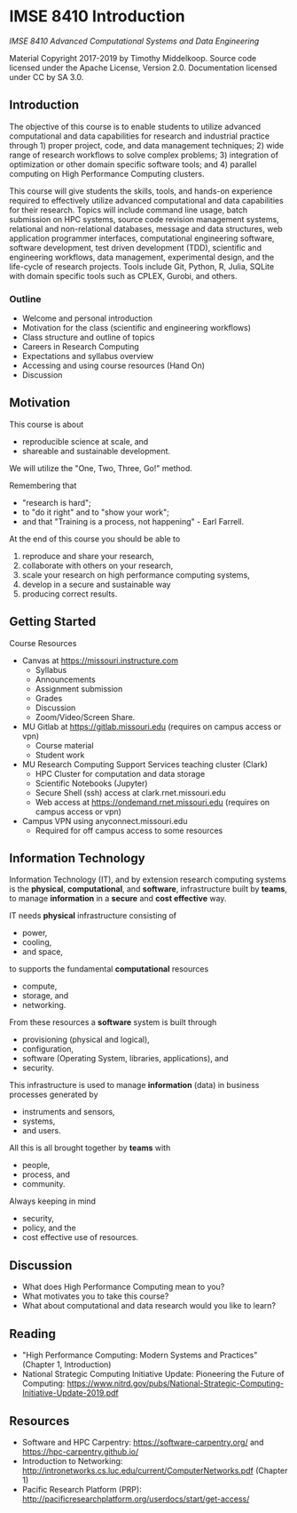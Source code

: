 # IMSE 8410 Introduction

*IMSE 8410 Advanced Computational Systems and Data Engineering*

Material Copyright 2017-2019 by Timothy Middelkoop. Source code
licensed under the Apache License, Version 2.0. Documentation licensed
under CC by SA 3.0.


## Introduction

The objective of this course is to enable students to utilize advanced
computational and data capabilities for research and industrial
practice through 1) proper project, code, and data management
techniques; 2) wide range of research workflows to solve complex
problems; 3) integration of optimization or other domain specific
software tools; and 4) parallel computing on High Performance
Computing clusters.

This course will give students the skills, tools, and hands-on
experience required to effectively utilize advanced computational and
data capabilities for their research.  Topics will include command
line usage, batch submission on HPC systems, source code revision
management systems, relational and non-relational databases, message
and data structures, web application programmer interfaces,
computational engineering software, software development, test driven
development (TDD), scientific and engineering workflows, data
management, experimental design, and the life-cycle of research
projects.  Tools include Git, Python, R, Julia, SQLite with domain
specific tools such as CPLEX, Gurobi, and others.


### Outline 
 * Welcome and personal introduction
 * Motivation for the class (scientific and engineering workflows)
 * Class structure and outline of topics
 * Careers in Research Computing
 * Expectations and syllabus overview
 * Accessing and using course resources (Hand On)
 * Discussion


## Motivation

This course is about
 * reproducible science at scale, and 
 * shareable and sustainable development.

We will utilize the "One, Two, Three, Go!" method.

Remembering that
 * "research is hard";
 * to "do it right" and to "show your work";
 * and that "Training is a process, not happening" - Earl Farrell.

At the end of this course you should be able to
 1. reproduce and share your research,
 2. collaborate with others on your research,
 3. scale your research on high performance computing systems, 
 4. develop in a secure and sustainable way 
 5. producing correct results.


## Getting Started

Course Resources
 * Canvas at https://missouri.instructure.com
   * Syllabus
   * Announcements
   * Assignment submission
   * Grades
   * Discussion
   * Zoom/Video/Screen Share.
 * MU Gitlab at https://gitlab.missouri.edu (requires on campus access or vpn)
   * Course material
   * Student work
 * MU Research Computing Support Services teaching cluster (Clark)
   * HPC Cluster for computation and data storage
   * Scientific Notebooks (Jupyter)
   * Secure Shell (ssh) access at clark.rnet.missouri.edu
   * Web access at https://ondemand.rnet.missouri.edu (requires on campus access or vpn)
 * Campus VPN using anyconnect.missouri.edu 
   * Required for off campus access to some resources


## Information Technology

Information Technology (IT), and by extension research computing
systems is the **physical**, **computational**, and **software**,
infrastructure built by **teams**, to manage **information** in a
**secure** and **cost effective** way.

IT needs **physical** infrastructure consisting of
 * power, 
 * cooling,
 * and space,

to supports the fundamental **computational** resources 
 * compute,
 * storage, and
 * networking.

From these resources a **software** system is built through
 * provisioning (physical and logical), 
 * configuration,
 * software (Operating System, libraries, applications), and
 * security.

This infrastructure is used to manage **information** (data) in
business processes generated by
 * instruments and sensors,
 * systems,
 * and users.

All this is all brought together by **teams** with 
 * people,
 * process, and
 * community.

Always keeping in mind
 * security, 
 * policy, and the
 * cost effective use of resources.

## Discussion 
 * What does High Performance Computing mean to you?
 * What motivates you to take this course?
 * What about computational and data research would you like to learn?


## Reading
 * "High Performance Computing: Modern Systems and Practices" (Chapter 1, Introduction)
 * National Strategic Computing Initiative Update: Pioneering the Future of Computing: https://www.nitrd.gov/pubs/National-Strategic-Computing-Initiative-Update-2019.pdf
 
## Resources
 * Software and HPC Carpentry: https://software-carpentry.org/ and https://hpc-carpentry.github.io/
 * Introduction to Networking:  http://intronetworks.cs.luc.edu/current/ComputerNetworks.pdf (Chapter 1)
 * Pacific Research Platform (PRP): http://pacificresearchplatform.org/userdocs/start/get-access/
